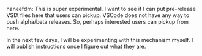 haneefdm: This is super experimental. I want to see if I can put pre-release VSIX files here that users can pickup. VSCode does not have any way to push alpha/beta releases. So, perhaps interested users can pickup from here.

In the next few days, I will be experimenting with this mechanism myself. I will publish instructions once I figure out what they are.

